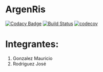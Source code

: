 # ArgenRis

[![Codacy Badge](https://api.codacy.com/project/badge/Grade/2bc54b6684cc40eb8248b9dbba11d462)](https://app.codacy.com/app/josetec1/ArgenRis?utm_source=github.com&utm_medium=referral&utm_content=josetec1/ArgenRis&utm_campaign=Badge_Grade_Dashboard)
[![Build Status](https://travis-ci.com/josetec1/ArgenRis.svg?branch=master)](https://travis-ci.com/josetec1/ArgenRis) [![codecov](https://codecov.io/gh/josetec1/ArgenRis/branch/master/graph/badge.svg)](https://codecov.io/gh/josetec1/ArgenRis)





# Integrantes:
1) Gonzalez Mauricio   
2) Rodriguez José  